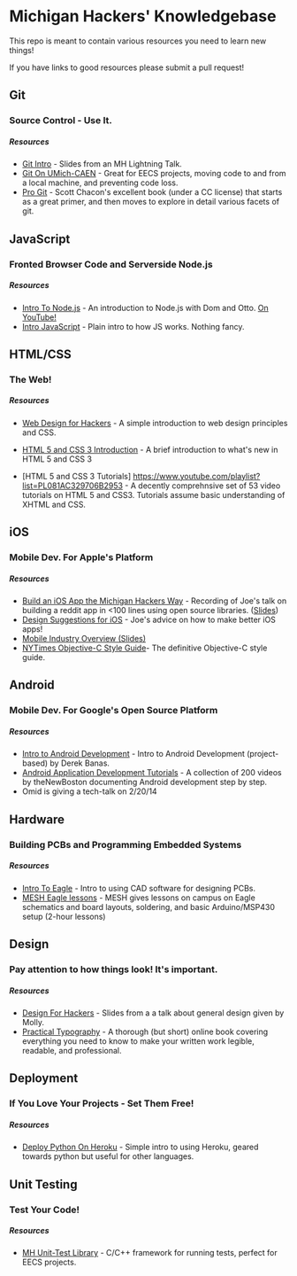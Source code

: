 Michigan Hackers' Knowledgebase
=============

This repo is meant to contain various resources you need to learn new things!

If you have links to good resources please submit a pull request!




## Git

### Source Control - Use It.

##### Resources

- [Git Intro](https://docs.google.com/presentation/d/1xlVOfHfBb_5fhkFLQOobS43U_ixYEIF5-qZhKRjBMW4/pub) - Slides from an MH Lightning Talk.
- [Git On UMich-CAEN](http://ottosipe.github.io/git-notes/) - Great for EECS projects, moving code to and from a local machine, and preventing code loss.
- [Pro Git](http://git-scm.com/book) - Scott Chacon's excellent book (under a CC license) that starts as a great primer, and then moves to explore in detail various facets of git.



## JavaScript

### Fronted Browser Code and Serverside Node.js

##### Resources

- [Intro To Node.js](https://github.com/michiganhackers/node-intro) - An introduction to Node.js with Dom and Otto. [On YouTube!](http://www.youtube.com/watch?v=enu3rh5FJPQ)
- [Intro JavaScript](https://github.com/michiganhackers/javascript-talk) - Plain intro to how JS works. Nothing fancy.




## HTML/CSS

### The Web! 

##### Resources

- [Web Design for Hackers](http://slid.es/ottosipe/web) - A simple introduction to web design principles and CSS.

- [HTML 5 and CSS 3 Introduction](https://docs.google.com/presentation/d/1fcb6DakG7cQxjP-KxobiLKiaUjEaLsOAOwidGyH4ZbA/pub?start=false&loop=false&delayms=3000) - A brief introduction to what's new in HTML 5 and CSS 3
- [HTML 5 and CSS 3 Tutorials] https://www.youtube.com/playlist?list=PL081AC329706B2953  -  A decently comprehnsive set of 53 video tutorials on HTML 5 and CSS3. Tutorials assume basic understanding of XHTML and CSS. 


## iOS

### Mobile Dev. For Apple's Platform

##### Resources

- [Build an iOS App the Michigan Hackers Way](http://youtu.be/jlJ4laUHNBk) - Recording of Joe's talk on building a reddit app in <100 lines using open source libraries. ([Slides](https://docs.google.com/presentation/d/1uao2lZV-fQJMKRzL2zbvGsSMa1DxKl6x-XeQ99C0ox0/edit?usp=sharing))
- [Design Suggestions for iOS](https://docs.google.com/presentation/d/1gbyjgOvPC9c8ONfcMcQG8PNIJ7IiG84Fj8qyD-WbQz0/edit?usp=sharing) - Joe's advice on how to make better iOS apps!
- [Mobile Industry Overview (Slides)](https://docs.google.com/presentation/d/1Q0mpTFUpfN1kAxz89taS0THJ3mLYMtiOpRVH9Lo3yzI/edit#slide=id.g175c05aef_041)
- [NYTimes Objective-C Style Guide](https://github.com/NYTimes/objective-c-style-guide)- The definitive Objective-C style guide.



## Android

### Mobile Dev. For Google's Open Source Platform

##### Resources

- [Intro to Android Development](https://www.youtube.com/playlist?list=PLGLfVvz_LVvQUjiCc8lUT9aO0GsWA4uNe) - Intro to Android Development (project-based) by Derek Banas.
- [Android Application Development Tutorials](https://www.youtube.com/playlist?list=PL2F07DBCDCC01493A) - A collection of 200 videos by theNewBoston documenting Android development step by step.
- Omid is giving a tech-talk on 2/20/14




## Hardware

### Building PCBs and Programming Embedded Systems

##### Resources

- [Intro To Eagle](https://github.com/michiganhackers/eagle-intro) - Intro to using CAD software for designing PCBs. 
- [MESH Eagle lessons](http://eecs.umich.edu/hub) - MESH gives lessons on campus on Eagle schematics and board layouts, soldering, and basic Arduino/MSP430 setup (2-hour lessons)





## Design

### Pay attention to how things look! It's important.

##### Resources

- [Design For Hackers](https://docs.google.com/presentation/d/1uR3aXKBCDQwX_vM_O7J7ik7XGX7kDpZcNjw6gnB2eEI/pub) - Slides from a a talk about general design given by Molly.
- [Practical Typography](http://practicaltypography.com/) - A thorough (but short) online book covering everything you need to know to make your written work legible, readable, and professional.





## Deployment

### If You Love Your Projects - Set Them Free! 

##### Resources

- [Deploy Python On Heroku](https://github.com/michiganhackers/heroku-py-demo
) - Simple intro to using Heroku, geared towards python but useful for other languages.




## Unit Testing

### Test Your Code!

##### Resources

- [MH Unit-Test Library](https://github.com/michiganhackers/unit-test-framework) - C/C++ framework for running tests, perfect for EECS projects.
